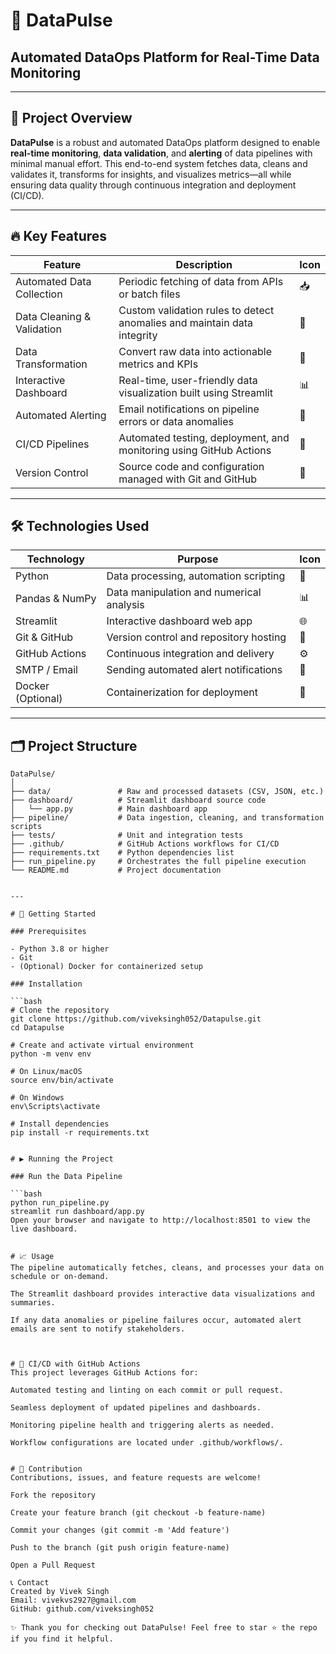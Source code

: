 # 🚀 DataPulse 
## Automated DataOps Platform for Real-Time Data Monitoring

---

## 📖 Project Overview

**DataPulse** is a robust and automated DataOps platform designed to enable **real-time monitoring**, **data validation**, and **alerting** of data pipelines with minimal manual effort. This end-to-end system fetches data, cleans and validates it, transforms for insights, and visualizes metrics—all while ensuring data quality through continuous integration and deployment (CI/CD).

---

## 🔥 Key Features

| Feature                  | Description                                                                                 | Icon           |
|--------------------------|---------------------------------------------------------------------------------------------|----------------|
| Automated Data Collection | Periodic fetching of data from APIs or batch files                                         | 📥             |
| Data Cleaning & Validation| Custom validation rules to detect anomalies and maintain data integrity                     | 🧹             |
| Data Transformation       | Convert raw data into actionable metrics and KPIs                                          | 🔄             |
| Interactive Dashboard     | Real-time, user-friendly data visualization built using Streamlit                          | 📊             |
| Automated Alerting        | Email notifications on pipeline errors or data anomalies                                   | 📧             |
| CI/CD Pipelines           | Automated testing, deployment, and monitoring using GitHub Actions                         | 🤖             |
| Version Control           | Source code and configuration managed with Git and GitHub                                  | 📁             |

---

## 🛠️ Technologies Used

| Technology       | Purpose                                    | Icon       |
|------------------|--------------------------------------------|------------|
| Python           | Data processing, automation scripting     | 🐍         |
| Pandas & NumPy   | Data manipulation and numerical analysis  | 📊         |
| Streamlit        | Interactive dashboard web app               | 🌐         |
| Git & GitHub     | Version control and repository hosting    | 🔧         |
| GitHub Actions   | Continuous integration and delivery       | ⚙️         |
| SMTP / Email     | Sending automated alert notifications      | 📨         |
| Docker (Optional)| Containerization for deployment             | 🐳         |

---

## 🗂️ Project Structure

```plaintext
DataPulse/
│
├── data/               # Raw and processed datasets (CSV, JSON, etc.)
├── dashboard/          # Streamlit dashboard source code
│   └── app.py          # Main dashboard app
├── pipeline/           # Data ingestion, cleaning, and transformation scripts
├── tests/              # Unit and integration tests
├── .github/            # GitHub Actions workflows for CI/CD
├── requirements.txt    # Python dependencies list
├── run_pipeline.py     # Orchestrates the full pipeline execution
└── README.md           # Project documentation


---

# 🚀 Getting Started

### Prerequisites

- Python 3.8 or higher  
- Git  
- (Optional) Docker for containerized setup  

### Installation

```bash
# Clone the repository
git clone https://github.com/viveksingh052/Datapulse.git
cd Datapulse

# Create and activate virtual environment
python -m venv env

# On Linux/macOS
source env/bin/activate

# On Windows
env\Scripts\activate

# Install dependencies
pip install -r requirements.txt


# ▶️ Running the Project

### Run the Data Pipeline

```bash
python run_pipeline.py
streamlit run dashboard/app.py
Open your browser and navigate to http://localhost:8501 to view the live dashboard.


# 📈 Usage
The pipeline automatically fetches, cleans, and processes your data on schedule or on-demand.

The Streamlit dashboard provides interactive data visualizations and summaries.

If any data anomalies or pipeline failures occur, automated alert emails are sent to notify stakeholders.



# 🧪 CI/CD with GitHub Actions
This project leverages GitHub Actions for:

Automated testing and linting on each commit or pull request.

Seamless deployment of updated pipelines and dashboards.

Monitoring pipeline health and triggering alerts as needed.

Workflow configurations are located under .github/workflows/.


# 🤝 Contribution
Contributions, issues, and feature requests are welcome!

Fork the repository

Create your feature branch (git checkout -b feature-name)

Commit your changes (git commit -m 'Add feature')

Push to the branch (git push origin feature-name)

Open a Pull Request

📞 Contact
Created by Vivek Singh
Email: vivekvs2927@gmail.com
GitHub: github.com/viveksingh052

✨ Thank you for checking out DataPulse! Feel free to star ⭐ the repo if you find it helpful.
